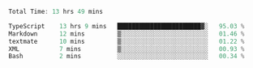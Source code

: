 <!--START_SECTION:waka-->

```typescript
Total Time: 13 hrs 49 mins

TypeScript    13 hrs 9 mins   ███████████████████████▓░   95.03 %
Markdown      12 mins         ▒░░░░░░░░░░░░░░░░░░░░░░░░   01.46 %
textmate      10 mins         ▒░░░░░░░░░░░░░░░░░░░░░░░░   01.22 %
XML           7 mins          ▒░░░░░░░░░░░░░░░░░░░░░░░░   00.93 %
Bash          2 mins          ░░░░░░░░░░░░░░░░░░░░░░░░░   00.34 %
```

<!--END_SECTION:waka-->

